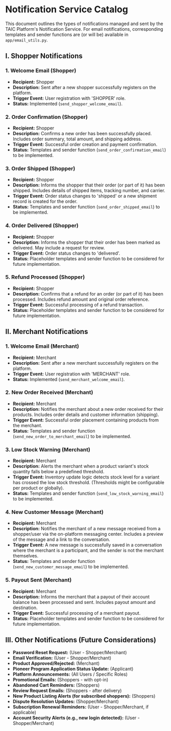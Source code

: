 # Notification Service Catalog

This document outlines the types of notifications managed and sent by the TAIC Platform's Notification Service. For email notifications, corresponding templates and sender functions are (or will be) available in `app/email_utils.py`.

## I. Shopper Notifications

### 1. Welcome Email (Shopper)
*   **Recipient:** Shopper
*   **Description:** Sent after a new shopper successfully registers on the platform.
*   **Trigger Event:** User registration with 'SHOPPER' role.
*   **Status:** Implemented (`send_shopper_welcome_email`).

### 2. Order Confirmation (Shopper)
*   **Recipient:** Shopper
*   **Description:** Confirms a new order has been successfully placed. Includes order summary, total amount, and shipping address.
*   **Trigger Event:** Successful order creation and payment confirmation.
*   **Status:** Templates and sender function (`send_order_confirmation_email`) to be implemented.

### 3. Order Shipped (Shopper)
*   **Recipient:** Shopper
*   **Description:** Informs the shopper that their order (or part of it) has been shipped. Includes details of shipped items, tracking number, and carrier.
*   **Trigger Event:** Order status changes to 'shipped' or a new shipment record is created for the order.
*   **Status:** Templates and sender function (`send_order_shipped_email`) to be implemented.

### 4. Order Delivered (Shopper)
*   **Recipient:** Shopper
*   **Description:** Informs the shopper that their order has been marked as delivered. May include a request for review.
*   **Trigger Event:** Order status changes to 'delivered'.
*   **Status:** Placeholder templates and sender function to be considered for future implementation.

### 5. Refund Processed (Shopper)
*   **Recipient:** Shopper
*   **Description:** Confirms that a refund for an order (or part of it) has been processed. Includes refund amount and original order reference.
*   **Trigger Event:** Successful processing of a refund transaction.
*   **Status:** Placeholder templates and sender function to be considered for future implementation.

## II. Merchant Notifications

### 1. Welcome Email (Merchant)
*   **Recipient:** Merchant
*   **Description:** Sent after a new merchant successfully registers on the platform.
*   **Trigger Event:** User registration with 'MERCHANT' role.
*   **Status:** Implemented (`send_merchant_welcome_email`).

### 2. New Order Received (Merchant)
*   **Recipient:** Merchant
*   **Description:** Notifies the merchant about a new order received for their products. Includes order details and customer information (shipping).
*   **Trigger Event:** Successful order placement containing products from the merchant.
*   **Status:** Templates and sender function (`send_new_order_to_merchant_email`) to be implemented.

### 3. Low Stock Warning (Merchant)
*   **Recipient:** Merchant
*   **Description:** Alerts the merchant when a product variant's stock quantity falls below a predefined threshold.
*   **Trigger Event:** Inventory update logic detects stock level for a variant has crossed the low stock threshold. (Thresholds might be configurable per product or globally).
*   **Status:** Templates and sender function (`send_low_stock_warning_email`) to be implemented.

### 4. New Customer Message (Merchant)
*   **Recipient:** Merchant
*   **Description:** Notifies the merchant of a new message received from a shopper/user via the on-platform messaging center. Includes a preview of the message and a link to the conversation.
*   **Trigger Event:** A new message is successfully saved in a conversation where the merchant is a participant, and the sender is not the merchant themselves.
*   **Status:** Templates and sender function (`send_new_customer_message_email`) to be implemented.

### 5. Payout Sent (Merchant)
*   **Recipient:** Merchant
*   **Description:** Informs the merchant that a payout of their account balance has been processed and sent. Includes payout amount and destination.
*   **Trigger Event:** Successful processing of a merchant payout.
*   **Status:** Placeholder templates and sender function to be considered for future implementation.

## III. Other Notifications (Future Considerations)

*   **Password Reset Request:** (User - Shopper/Merchant)
*   **Email Verification:** (User - Shopper/Merchant)
*   **Product Approved/Rejected:** (Merchant)
*   **Pioneer Program Application Status Update:** (Applicant)
*   **Platform Announcements:** (All Users / Specific Roles)
*   **Promotional Emails:** (Shoppers - with opt-in)
*   **Abandoned Cart Reminders:** (Shoppers)
*   **Review Request Emails:** (Shoppers - after delivery)
*   **New Product Listing Alerts (for subscribed shoppers):** (Shoppers)
*   **Dispute Resolution Updates:** (Shopper/Merchant)
*   **Subscription Renewal Reminders:** (User - Shopper/Merchant, if applicable)
*   **Account Security Alerts (e.g., new login detected):** (User - Shopper/Merchant)
